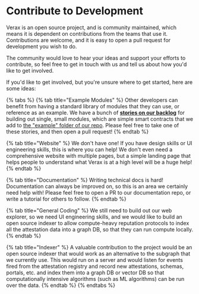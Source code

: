 # Contribute to Development

Verax is an open source project, and is community maintained, which means it is dependent on contributions from the
teams
that use it. Contributions are welcome, and it is easy to open a pull request for development you wish to do.

The community would love to hear your ideas and support your efforts to contribute, so feel free to get in touch with us
and tell us about how you'd like to get involved.

If you'd like to get involved, but you're unsure where to get started, here are some ideas:

{% tabs %}
{% tab title="Example Modules" %}
Other developers can benefit from having a standard library of modules that they can use, or reference as an
example. We have a bunch of [**stories on our backlog**](https://github.com/orgs/Consensys/projects/17) for building
out single, small modules, which are simple smart contracts that we add
to [the "example" folder of our repo](https://github.com/Consensys/linea-attestation-registry/tree/dev/contracts/src/example).
Please feel free to take one of these stories, and then open a pull request!
{% endtab %}

{% tab title="Website" %}
We don't have one! If you have design skills or UI engineering skills, this is where you can help! We don't even need
a comprehensive website with multiple pages, but a simple landing page that helps people to understand what Verax is at
a
high level will be a huge help!
{% endtab %}

{% tab title="Documentation" %}
Writing technical docs is hard! Documentation can always be improved on, so this is an area we certainly need help
with! Please feel free to open a PR to our documentation repo, or write a tutorial for others to follow.
{% endtab %}

{% tab title="General Coding" %}
We still need to build out our web explorer, so we need UI engineering skills, and we would like to build an open source
indexer to allow compute-heavy reputation protocols to index all the attestation data into a graph DB, so that they can
run compute locally.
{% endtab %}

{% tab title="Indexer" %}
A valuable contribution to the project would be an open source indexer that would work as an alternative to the subgraph
that we currently use. This would run on a server and would listen for events fired from the attestation registry and
record new attestations, schemas, portals, etc. and index them into a graph DB or vector DB so that computationally
intensive algorithms (such as ML algorithms) can be run over the data.
{% endtab %}
{% endtabs %}

